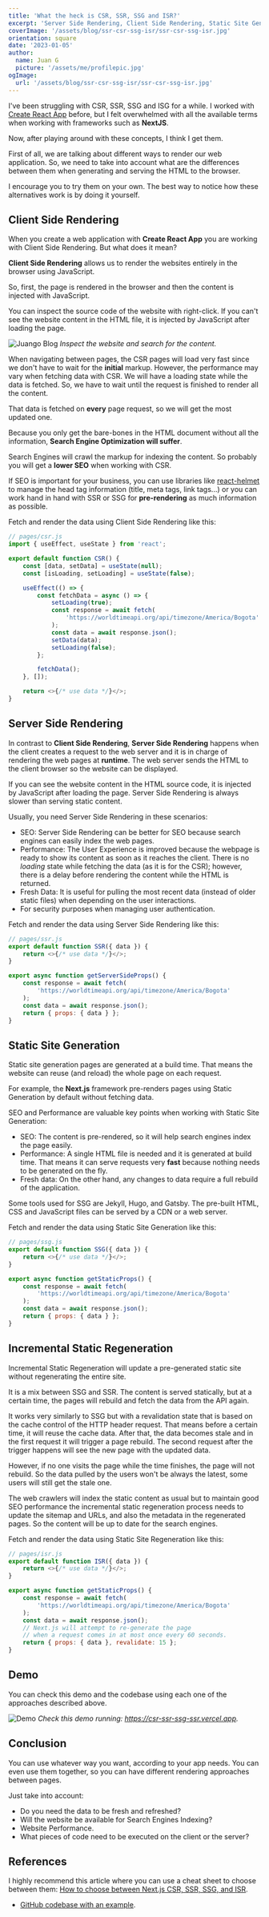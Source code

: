 ```yaml
---
title: 'What the heck is CSR, SSR, SSG and ISR?'
excerpt: 'Server Side Rendering, Client Side Rendering, Static Site Generation and Incremental Static Regeneration explained'
coverImage: '/assets/blog/ssr-csr-ssg-isr/ssr-csr-ssg-isr.jpg'
orientation: square
date: '2023-01-05'
author:
  name: Juan G
  picture: '/assets/me/profilepic.jpg'
ogImage:
  url: '/assets/blog/ssr-csr-ssg-isr/ssr-csr-ssg-isr.jpg'
---
```


I've been struggling with CSR, SSR, SSG and ISG for a while. I worked with [Create React App](https://create-react-app.dev) before, but I felt overwhelmed with all the available terms when working with frameworks such as **NextJS**.

Now, after playing around with these concepts, I think I get them.

First of all, we are talking about different ways to render our web application. So, we need to take into account what are the differences between them when generating and serving the HTML to the browser.

I encourage you to try them on your own. The best way to notice how these alternatives work is by doing it yourself.

## Client Side Rendering

When you create a web application with **Create React App** you are working with Client Side Rendering. But what does it mean?

**Client Side Rendering** allows us to render the websites entirely in the browser using JavaScript.

So, first, the page is rendered in the browser and then the content is injected with JavaScript.

You can inspect the source code of the website with right-click. If you can't see the website content in the HTML file, it is injected by JavaScript after loading the page.

![Juango Blog](/assets/blog/ssr-csr-ssg-isr/csr-ss.png)
_Inspect the website and search for the content._

When navigating between pages, the CSR pages will load very fast since we don't have to wait for the **initial** markup.
However, the performance may vary when fetching data with CSR. We will have a loading state while the data is fetched.
So, we have to wait until the request is finished to render all the content.

That data is fetched on **every** page request, so we will get the most updated one.

Because you only get the bare-bones in the HTML document without all the information, **Search Engine Optimization will suffer**.

Search Engines will crawl the markup for indexing the content. So probably you will get a **lower SEO** when working with CSR.

If SEO is important for your business, you can use libraries like [react-helmet](https://github.com/nfl/react-helmet) to manage the head tag information (title, meta tags, link tags...) or you can work hand in hand with SSR or SSG for **pre-rendering** as much information as possible.

Fetch and render the data using Client Side Rendering like this:

```js
// pages/csr.js
import { useEffect, useState } from 'react';

export default function CSR() {
	const [data, setData] = useState(null);
	const [isLoading, setLoading] = useState(false);

	useEffect(() => {
		const fetchData = async () => {
			setLoading(true);
			const response = await fetch(
				'https://worldtimeapi.org/api/timezone/America/Bogota'
			);
			const data = await response.json();
			setData(data);
			setLoading(false);
		};

		fetchData();
	}, []);

	return <>{/* use data */}</>;
}
```

## Server Side Rendering

In contrast to **Client Side Rendering**, **Server Side Rendering** happens when the client creates a request to the web server and it is in charge of rendering the web pages at **runtime**. The web server sends the HTML to the client browser so the website can be displayed.

If you can see the website content in the HTML source code, it is injected by JavaScript after loading the page. Server Side Rendering is always slower than serving static content.

Usually, you need Server Side Rendering in these scenarios:

- SEO: Server Side Rendering can be better for SEO because search engines can easily index the web pages.
- Performance: The User Experience is improved because the webpage is ready to show its content as soon as it reaches the client. There is no _loading_ state while fetching the data (as it is for the CSR); however, there is a delay before rendering the content while the HTML is returned.
- Fresh Data: It is useful for pulling the most recent data (instead of older static files) when depending on the user interactions.
- For security purposes when managing user authentication.

Fetch and render the data using Server Side Rendering like this:

```js
// pages/ssr.js
export default function SSR({ data }) {
	return <>{/* use data */}</>;
}

export async function getServerSideProps() {
	const response = await fetch(
		'https://worldtimeapi.org/api/timezone/America/Bogota'
	);
	const data = await response.json();
	return { props: { data } };
}
```

## Static Site Generation

Static site generation pages are generated at a build time. That means the website can reuse (and reload) the whole page on each request.

For example, the **Next.js** framework pre-renders pages using Static Generation by default without fetching data.

SEO and Performance are valuable key points when working with Static Site Generation:

- SEO: The content is pre-rendered, so it will help search engines index the page easily.
- Performance: A single HTML file is needed and it is generated at build time. That means it can serve requests very **fast** because nothing needs to be generated on the fly.
- Fresh data: On the other hand, any changes to data require a full rebuild of the application.

Some tools used for SSG are Jekyll, Hugo, and Gatsby. The pre-built HTML, CSS and JavaScript files can be served by a CDN or a web server.

Fetch and render the data using Static Site Generation like this:

```js
// pages/ssg.js
export default function SSG({ data }) {
	return <>{/* use data */}</>;
}

export async function getStaticProps() {
	const response = await fetch(
		'https://worldtimeapi.org/api/timezone/America/Bogota'
	);
	const data = await response.json();
	return { props: { data } };
}
```

## Incremental Static Regeneration

Incremental Static Regeneration will update a pre-generated static site without regenerating the entire site.

It is a mix between SSG and SSR. The content is served statically, but at a certain time, the pages will rebuild and fetch the data from the API again.

It works very similarly to SSG but with a revalidation state that is based on the cache control of the HTTP header request.
That means before a certain time, it will reuse the cache data. After that, the data becomes stale and in the first request it will trigger a page rebuild. The second request after the trigger happens will see the new page with the updated data.

However, if no one visits the page while the time finishes, the page will not rebuild. So the data pulled by the users won't be always the latest, some users will still get the stale one.

The web crawlers will index the static content as usual but to maintain good SEO performance the incremental static regeneration process needs to update the sitemap and URLs, and also the metadata in the regenerated pages. So the content will be up to date for the search engines.

Fetch and render the data using Static Site Regeneration like this:

```js
// pages/isr.js
export default function ISR({ data }) {
	return <>{/* use data */}</>;
}

export async function getStaticProps() {
	const response = await fetch(
		'https://worldtimeapi.org/api/timezone/America/Bogota'
	);
	const data = await response.json();
	// Next.js will attempt to re-generate the page
	// when a request comes in at most once every 60 seconds.
	return { props: { data }, revalidate: 15 };
}
```

## Demo

You can check this demo and the codebase using each one of the approaches described above.

![Demo](/assets/blog/ssr-csr-ssg-isr/demo.png)
_Check this demo running: https://csr-ssr-ssg-ssr.vercel.app._

## Conclusion

You can use whatever way you want, according to your app needs. You can even use them together, so you can have different rendering approaches between pages.

Just take into account:

- Do you need the data to be fresh and refreshed?
- Will the website be available for Search Engines Indexing?
- Website Performance.
- What pieces of code need to be executed on the client or the server?

## References

I highly recommend this article where you can use a cheat sheet to choose between them: [How to choose between Next.js CSR, SSR, SSG, and ISR](https://theodorusclarence.com/blog/nextjs-fetch-usecase#cheatsheet).

- [GitHub codebase with an example](https://github.com/juancho11gm/csr-ssr-ssg-isr).
